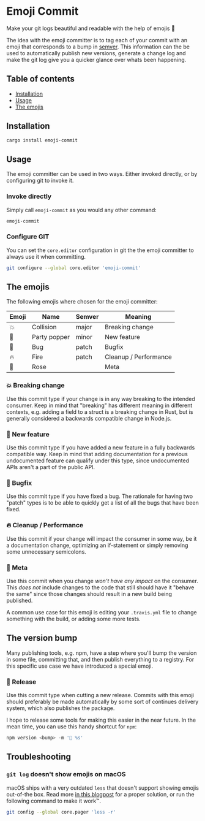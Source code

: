 # Emoji Commit

Make your git logs beautiful and readable with the help of emojis 🎉

The idea with the emoji committer is to tag each of your commit with an emoji that corresponds to a bump in [semver][1]. This information can the be used to automatically publish new versions, generate a change log and make the git log give you a quicker glance over whats been happening.

## Table of contents

- [Installation](#installation)
- [Usage](#usage)
- [The emojis](#the-emojis)

## Installation

```sh
cargo install emoji-commit
```

## Usage

The emoji committer can be used in two ways. Either invoked directly, or by configuring git to invoke it.

### Invoke directly

Simply call `emoji-commit` as you would any other command:

```sh
emoji-commit
```

### Configure GIT

You can set the `core.editor` configuration in git the the emoji committer to always use it when committing.

```sh
git configure --global core.editor 'emoji-commit'
```

## The emojis

The following emojis where chosen for the emoji committer:

|Emoji | Name         | Semver | Meaning               |
|------|--------------|--------|-----------------------|
|💥    | Collision    | major  | Breaking change       |
|🎉    | Party popper | minor  | New feature           |
|🐛    | Bug          | patch  | Bugfix                |
|🔥    | Fire         | patch  | Cleanup / Performance |
|🌹    | Rose         |        | Meta                  |

### 💥 Breaking change

Use this commit type if your change is in any way breaking to the intended consumer. Keep in mind that "breaking" has different meaning in different contexts, e.g. adding a field to a struct is a breaking change in Rust, but is generally considered a backwards compatible change in Node.js.

### 🎉 New feature

Use this commit type if you have added a new feature in a fully backwards compatible way. Keep in mind that adding documentation for a previous undocumented feature can qualify under this type, since undocumented APIs aren't a part of the public API.

### 🐛 Bugfix

Use this commit type if you have fixed a bug. The rationale for having two "patch" types is to be able to quickly get a list of all the bugs that have been fixed.

### 🔥 Cleanup / Performance

Use this commit if your change will impact the consumer in some way, be it a documentation change, optimizing an if-statement or simply removing some unnecessary semicolons.

### 🌹 Meta

Use this commit when you change _won't have any impact_ on the consumer. This _does not_ include changes to the code that still should have it "behave the same" since those changes should result in a new build being published.

A common use case for this emoji is editing your `.travis.yml` file to change something with the build, or adding some more tests.

## The version bump

Many publishing tools, e.g. npm, have a step where you'll bump the version in some file, committing that, and then publish everything to a registry. For this specific use case we have introduced a special emoji.

### 🚢 Release

Use this commit type when cutting a new release. Commits with this emoji should preferably be made automatically by some sort of continues delivery system, which also publishes the package.

I hope to release some tools for making this easier in the near future. In the mean time, you can use this handy shortcut for `npm`:

```sh
npm version <bump> -m '🚢 %s'
```

## Troubleshooting

### `git log` doesn't show emojis on macOS

macOS ships with a very outdated `less` that doesn't support showing emojis out-of-the box. Read more [in this blogpost][2] for a proper solution, or run the following command to make it work™.

```sh
git config --global core.pager 'less -r'
```

[1]: http://semver.org
[2]: http://www.recursion.org/2016/6/19/displaying-emoji-in-git-log
